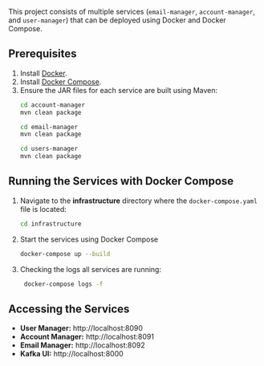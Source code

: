 This project consists of multiple services (`email-manager`, `account-manager`, and `user-manager`) that can be deployed using Docker and Docker Compose.

## Prerequisites

1. Install [Docker](https://docs.docker.com/get-docker/).
2. Install [Docker Compose](https://docs.docker.com/compose/install/).
3. Ensure the JAR files for each service are built using Maven:
   ```bash
   cd account-manager
   mvn clean package
   ``` 
   ```bash
   cd email-manager
   mvn clean package
   ```
   ```bash
   cd users-manager
   mvn clean package
   ```
## Running the Services with Docker Compose

1. Navigate to the **infrastructure** directory where the `docker-compose.yaml` file is located:
    ```bash
    cd infrastructure
    ```
2. Start the services using Docker Compose
    ```bash
    docker-compose up --build
    ```
3. Checking the logs all services are running:
   ```bash
    docker-compose logs -f
    ```
## Accessing the Services

- **User Manager:** http://localhost:8090
- **Account Manager:** http://localhost:8091
- **Email Manager:** http://localhost:8092
- **Kafka UI:** http://localhost:8000

